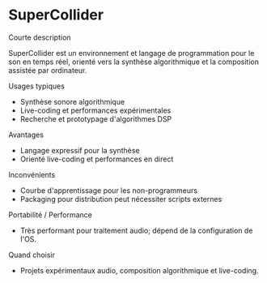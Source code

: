 # SuperCollider

Courte description

SuperCollider est un environnement et langage de programmation pour le son en temps réel, orienté vers la synthèse algorithmique et la composition assistée par ordinateur.

Usages typiques

- Synthèse sonore algorithmique
- Live-coding et performances expérimentales
- Recherche et prototypage d'algorithmes DSP

Avantages

- Langage expressif pour la synthèse
- Orienté live-coding et performances en direct

Inconvénients

- Courbe d'apprentissage pour les non-programmeurs
- Packaging pour distribution peut nécessiter scripts externes

Portabilité / Performance

- Très performant pour traitement audio; dépend de la configuration de l'OS.

Quand choisir

- Projets expérimentaux audio, composition algorithmique et live-coding.
